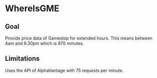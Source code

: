 # WhereIsGME

## Goal
Provide price data of Gamestop for extended hours.
This means between 4am and 6.30pm which is 870 minutes.

## Limitations
Uses the API of AlphaVantage with 75 requests per minute.
